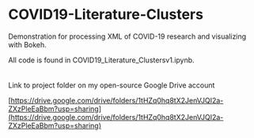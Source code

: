 # COVID19-Literature-Clusters
Demonstration for processing XML of COVID-19 research and visualizing with Bokeh.

All code is found in COVID19_Literature_Clustersv1.ipynb.</br>   
<br />
Link to project folder on my open-source Google Drive account 

[https://drive.google.com/drive/folders/1tHZq0hq8tX2JenVJQI2a-ZXzPleEaBbm?usp=sharing](https://drive.google.com/drive/folders/1tHZq0hq8tX2JenVJQI2a-ZXzPleEaBbm?usp=sharing)

